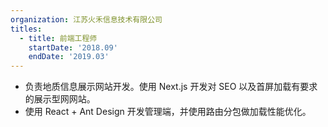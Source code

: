 ```yaml
---
organization: 江苏火禾信息技术有限公司
titles:
  - title: 前端工程师
    startDate: '2018.09'
    endDate: '2019.03'
---
```


- 负责地质信息展示网站开发。使用 Next.js 开发对 SEO 以及首屏加载有要求的展示型网网站。 
- 使用 React + Ant Design 开发管理端，并使用路由分包做加载性能优化。
